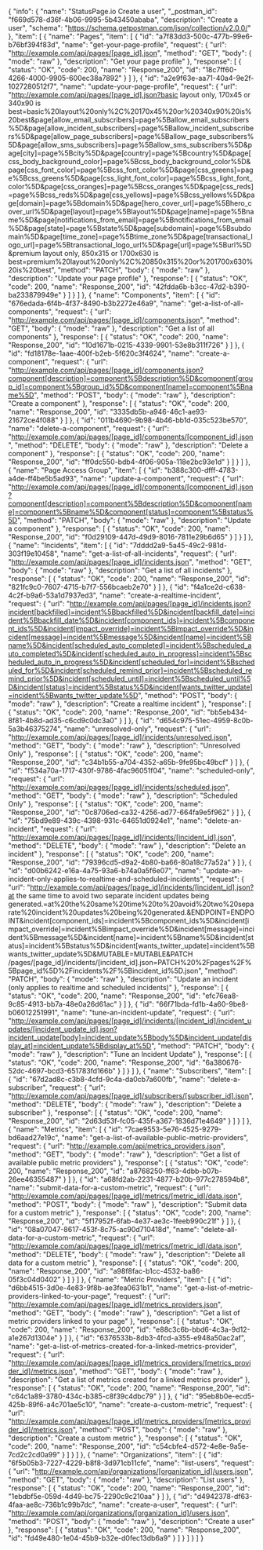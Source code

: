 {
  "info": {
    "name": "StatusPage.io Create a user",
    "_postman_id": "f669d578-d36f-4b06-9995-5b43450ababa",
    "description": "Create a user",
    "schema": "https://schema.getpostman.com/json/collection/v2.0.0/"
  },
  "item": [
    {
      "name": "Pages",
      "item": [
        {
          "id": "a7f83dd3-500c-477b-99e6-b76bf394f83d",
          "name": "get-your-page-profile",
          "request": {
            "url": "http://example.com/api/pages/[page_id].json",
            "method": "GET",
            "body": {
              "mode": "raw"
            },
            "description": "Get your page profile"
          },
          "response": [
            {
              "status": "OK",
              "code": 200,
              "name": "Response_200",
              "id": "18c7ff60-4266-4000-9905-600ec38a7892"
            }
          ]
        },
        {
          "id": "a2e9f63e-aa71-40a4-9e2f-1027280512f7",
          "name": "update-your-page-profile",
          "request": {
            "url": "http://example.com/api/pages/[page_id].json?basic layout only, 170x45 or 340x90 is best=basic%20layout%20only%2C%20170x45%20or%20340x90%20is%20best&page[allow_email_subscribers]=page%5Ballow_email_subscribers%5D&page[allow_incident_subscribers]=page%5Ballow_incident_subscribers%5D&page[allow_page_subscribers]=page%5Ballow_page_subscribers%5D&page[allow_sms_subscribers]=page%5Ballow_sms_subscribers%5D&page[city]=page%5Bcity%5D&page[country]=page%5Bcountry%5D&page[css_body_background_color]=page%5Bcss_body_background_color%5D&page[css_font_color]=page%5Bcss_font_color%5D&page[css_greens]=page%5Bcss_greens%5D&page[css_light_font_color]=page%5Bcss_light_font_color%5D&page[css_oranges]=page%5Bcss_oranges%5D&page[css_reds]=page%5Bcss_reds%5D&page[css_yellows]=page%5Bcss_yellows%5D&page[domain]=page%5Bdomain%5D&page[hero_cover_url]=page%5Bhero_cover_url%5D&page[layout]=page%5Blayout%5D&page[name]=page%5Bname%5D&page[notifications_from_email]=page%5Bnotifications_from_email%5D&page[state]=page%5Bstate%5D&page[subdomain]=page%5Bsubdomain%5D&page[time_zone]=page%5Btime_zone%5D&page[transactional_logo_url]=page%5Btransactional_logo_url%5D&page[url]=page%5Burl%5D&premium layout only, 850x315 or 1700x630 is best=premium%20layout%20only%2C%20850x315%20or%201700x630%20is%20best",
            "method": "PATCH",
            "body": {
              "mode": "raw"
            },
            "description": "Update your page profile"
          },
          "response": [
            {
              "status": "OK",
              "code": 200,
              "name": "Response_200",
              "id": "42fdda6b-b3cc-47d2-b390-ba233879949e"
            }
          ]
        }
      ]
    },
    {
      "name": "Components",
      "item": [
        {
          "id": "676edada-6f4b-4f37-8490-b3b2272e46a9",
          "name": "get-a-list-of-all-components",
          "request": {
            "url": "http://example.com/api/pages/[page_id]/components.json",
            "method": "GET",
            "body": {
              "mode": "raw"
            },
            "description": "Get a list of all components"
          },
          "response": [
            {
              "status": "OK",
              "code": 200,
              "name": "Response_200",
              "id": "10d1671b-0215-4339-9901-53e8b311f726"
            }
          ]
        },
        {
          "id": "fd18178e-1aae-400f-b2eb-5f620c3f4624",
          "name": "create-a-component",
          "request": {
            "url": "http://example.com/api/pages/[page_id]/components.json?component[description]=component%5Bdescription%5D&component[group_id]=component%5Bgroup_id%5D&component[name]=component%5Bname%5D",
            "method": "POST",
            "body": {
              "mode": "raw"
            },
            "description": "Create a component"
          },
          "response": [
            {
              "status": "OK",
              "code": 200,
              "name": "Response_200",
              "id": "3335db5b-a946-46c1-ae93-21672ce4f088"
            }
          ]
        },
        {
          "id": "011b4690-9b98-4b46-bb1d-035c523be570",
          "name": "delete-a-component",
          "request": {
            "url": "http://example.com/api/pages/[page_id]/components/[component_id].json",
            "method": "DELETE",
            "body": {
              "mode": "raw"
            },
            "description": "Delete a component"
          },
          "response": [
            {
              "status": "OK",
              "code": 200,
              "name": "Response_200",
              "id": "ff0dc550-bdb4-4f06-905a-118e2bc93e1d"
            }
          ]
        }
      ]
    },
    {
      "name": "Page Access Group",
      "item": [
        {
          "id": "b388c300-dfff-4783-a4de-ff4be5b5ad93",
          "name": "update-a-component",
          "request": {
            "url": "http://example.com/api/pages/[page_id]/components/[component_id].json?component[description]=component%5Bdescription%5D&component[name]=component%5Bname%5D&component[status]=component%5Bstatus%5D",
            "method": "PATCH",
            "body": {
              "mode": "raw"
            },
            "description": "Update a component"
          },
          "response": [
            {
              "status": "OK",
              "code": 200,
              "name": "Response_200",
              "id": "f0d29109-447d-49d9-8016-7811e29b6d65"
            }
          ]
        }
      ]
    },
    {
      "name": "Incidents",
      "item": [
        {
          "id": "7dddd2a9-5a45-49c2-981d-303f19e10458",
          "name": "get-a-list-of-all-incidents",
          "request": {
            "url": "http://example.com/api/pages/[page_id]/incidents.json",
            "method": "GET",
            "body": {
              "mode": "raw"
            },
            "description": "Get a list of all incidents"
          },
          "response": [
            {
              "status": "OK",
              "code": 200,
              "name": "Response_200",
              "id": "821fc9c0-7607-4715-b7f7-556bcaeb2e70"
            }
          ]
        },
        {
          "id": "f4a1ce2d-c638-4c2f-b9a6-53a1d7937ed3",
          "name": "create-a-realtime-incident",
          "request": {
            "url": "http://example.com/api/pages/[page_id]/incidents.json?incident[backfilled]=incident%5Bbackfilled%5D&incident[backfill_date]=incident%5Bbackfill_date%5D&incident[component_ids]=incident%5Bcomponent_ids%5D&incident[impact_override]=incident%5Bimpact_override%5D&incident[message]=incident%5Bmessage%5D&incident[name]=incident%5Bname%5D&incident[scheduled_auto_completed]=incident%5Bscheduled_auto_completed%5D&incident[scheduled_auto_in_progress]=incident%5Bscheduled_auto_in_progress%5D&incident[scheduled_for]=incident%5Bscheduled_for%5D&incident[scheduled_remind_prior]=incident%5Bscheduled_remind_prior%5D&incident[scheduled_until]=incident%5Bscheduled_until%5D&incident[status]=incident%5Bstatus%5D&incident[wants_twitter_update]=incident%5Bwants_twitter_update%5D",
            "method": "POST",
            "body": {
              "mode": "raw"
            },
            "description": "Create a realtime incident"
          },
          "response": [
            {
              "status": "OK",
              "code": 200,
              "name": "Response_200",
              "id": "bb5eb434-8f81-4b8d-ad35-c6cd9c0dc3a0"
            }
          ]
        },
        {
          "id": "d654c975-51ec-4959-8c0b-5a3b46375274",
          "name": "unresolved-only",
          "request": {
            "url": "http://example.com/api/pages/[page_id]/incidents/unresolved.json",
            "method": "GET",
            "body": {
              "mode": "raw"
            },
            "description": "Unresolved Only"
          },
          "response": [
            {
              "status": "OK",
              "code": 200,
              "name": "Response_200",
              "id": "c34b1b55-a704-4352-a65b-9fe95bc49bcf"
            }
          ]
        },
        {
          "id": "f534a70a-1717-430f-9786-4fac96051f04",
          "name": "scheduled-only",
          "request": {
            "url": "http://example.com/api/pages/[page_id]/incidents/scheduled.json",
            "method": "GET",
            "body": {
              "mode": "raw"
            },
            "description": "Scheduled Only"
          },
          "response": [
            {
              "status": "OK",
              "code": 200,
              "name": "Response_200",
              "id": "0c8706ed-ca32-4256-ad77-664fa9e5f962"
            }
          ]
        },
        {
          "id": "75bd9e89-439c-4398-931c-64651d0924e1",
          "name": "delete-an-incident",
          "request": {
            "url": "http://example.com/api/pages/[page_id]/incidents/[incident_id].json",
            "method": "DELETE",
            "body": {
              "mode": "raw"
            },
            "description": "Delete an incident"
          },
          "response": [
            {
              "status": "OK",
              "code": 200,
              "name": "Response_200",
              "id": "79396cd5-d9a2-4b80-ba66-80a18c77a52a"
            }
          ]
        },
        {
          "id": "d00b6242-e16a-4a75-93a6-b74a0a5f6e07",
          "name": "update-an-incident-only-applies-to-realtime-and-scheduled-incidents",
          "request": {
            "url": "http://example.com/api/pages/[page_id]/incidents/[incident_id].json?at the same time to avoid two separate incident updates being generated.=at%20the%20same%20time%20to%20avoid%20two%20separate%20incident%20updates%20being%20generated.&ENDPOINT=ENDPOINT&incident[component_ids]=incident%5Bcomponent_ids%5D&incident[impact_override]=incident%5Bimpact_override%5D&incident[message]=incident%5Bmessage%5D&incident[name]=incident%5Bname%5D&incident[status]=incident%5Bstatus%5D&incident[wants_twitter_update]=incident%5Bwants_twitter_update%5D&MUTABLE=MUTABLE&PATCH /pages/[page_id]/incidents/[incident_id].json=PATCH%20%2Fpages%2F%5Bpage_id%5D%2Fincidents%2F%5Bincident_id%5D.json",
            "method": "PATCH",
            "body": {
              "mode": "raw"
            },
            "description": "Update an incident (only applies to realtime and scheduled incidents)"
          },
          "response": [
            {
              "status": "OK",
              "code": 200,
              "name": "Response_200",
              "id": "efc76ea8-9c85-4913-bb7a-48e0a26d61ac"
            }
          ]
        },
        {
          "id": "66f71bda-fd1b-4a60-9be8-b06012251991",
          "name": "tune-an-incident-update",
          "request": {
            "url": "http://example.com/api/pages/[page_id]/incidents/[incident_id]/incident_updates/[incident_update_id].json?incident_update[body]=incident_update%5Bbody%5D&incident_update[display_at]=incident_update%5Bdisplay_at%5D",
            "method": "PATCH",
            "body": {
              "mode": "raw"
            },
            "description": "Tune an Incident Update"
          },
          "response": [
            {
              "status": "OK",
              "code": 200,
              "name": "Response_200",
              "id": "6a380676-52dc-4697-bcd3-651783fd166b"
            }
          ]
        }
      ]
    },
    {
      "name": "Subscribers",
      "item": [
        {
          "id": "67d2ad8c-c3b8-4cfd-9c4a-da0cb7a600fb",
          "name": "delete-a-subscriber",
          "request": {
            "url": "http://example.com/api/pages/[page_id]/subscribers/[subscriber_id].json",
            "method": "DELETE",
            "body": {
              "mode": "raw"
            },
            "description": "Delete a subscriber"
          },
          "response": [
            {
              "status": "OK",
              "code": 200,
              "name": "Response_200",
              "id": "2d63d53f-fc05-435f-a367-1836d71e4649"
            }
          ]
        }
      ]
    },
    {
      "name": "Metrics",
      "item": [
        {
          "id": "7cae9553-5e76-4525-9279-bd6aad27e19c",
          "name": "get-a-list-of-available-public-metric-providers",
          "request": {
            "url": "http://example.com/api/metrics_providers.json",
            "method": "GET",
            "body": {
              "mode": "raw"
            },
            "description": "Get a list of available public metric providers"
          },
          "response": [
            {
              "status": "OK",
              "code": 200,
              "name": "Response_200",
              "id": "a8768250-ff63-4dbb-b07b-26ee46355487"
            }
          ]
        },
        {
          "id": "a68fd2ab-2231-4877-b20b-977c278594b8",
          "name": "submit-data-for-a-custom-metric",
          "request": {
            "url": "http://example.com/api/pages/[page_id]/metrics/[metric_id]/data.json",
            "method": "POST",
            "body": {
              "mode": "raw"
            },
            "description": "Submit data for a custom metric"
          },
          "response": [
            {
              "status": "OK",
              "code": 200,
              "name": "Response_200",
              "id": "5f17952f-6fab-4e37-ae3c-1feeb990c21f"
            }
          ]
        },
        {
          "id": "08a07047-8617-453f-8c75-ac90d710418d",
          "name": "delete-all-data-for-a-custom-metric",
          "request": {
            "url": "http://example.com/api/pages/[page_id]/metrics/[metric_id]/data.json",
            "method": "DELETE",
            "body": {
              "mode": "raw"
            },
            "description": "Delete all data for a custom metric"
          },
          "response": [
            {
              "status": "OK",
              "code": 200,
              "name": "Response_200",
              "id": "a98f8fac-b1cc-4532-ba86-05f3c04d0402"
            }
          ]
        }
      ]
    },
    {
      "name": "Metric Providers",
      "item": [
        {
          "id": "d6bb4515-3d0e-4e83-9f8b-ae3fea0631b1",
          "name": "get-a-list-of-metric-providers-linked-to-your-page",
          "request": {
            "url": "http://example.com/api/pages/[page_id]/metrics_providers.json",
            "method": "GET",
            "body": {
              "mode": "raw"
            },
            "description": "Get a list of metric providers linked to your page"
          },
          "response": [
            {
              "status": "OK",
              "code": 200,
              "name": "Response_200",
              "id": "e88c3c6b-bbd6-4c3a-9d12-a1e267d1304e"
            }
          ]
        },
        {
          "id": "6376533b-8db3-4fcd-a355-e948a50ac2af",
          "name": "get-a-list-of-metrics-created-for-a-linked-metrics-provider",
          "request": {
            "url": "http://example.com/api/pages/[page_id]/metrics_providers/[metrics_provider_id]/metrics.json",
            "method": "GET",
            "body": {
              "mode": "raw"
            },
            "description": "Get a list of metrics created for a linked metrics provider"
          },
          "response": [
            {
              "status": "OK",
              "code": 200,
              "name": "Response_200",
              "id": "c64c1a89-3780-434c-b385-c8f39c4dbc79"
            }
          ]
        },
        {
          "id": "95eb8b0e-ecd5-425b-89f6-a4c701ae5c10",
          "name": "create-a-custom-metric",
          "request": {
            "url": "http://example.com/api/pages/[page_id]/metrics_providers/[metrics_provider_id]/metrics.json",
            "method": "POST",
            "body": {
              "mode": "raw"
            },
            "description": "Create a custom metric"
          },
          "response": [
            {
              "status": "OK",
              "code": 200,
              "name": "Response_200",
              "id": "c54cbfe4-d572-4e8e-9a5e-7cd2c2cd0a99"
            }
          ]
        }
      ]
    },
    {
      "name": "Organizations",
      "item": [
        {
          "id": "6f5b05b3-7227-4229-b8f8-3d971cb11cfe",
          "name": "list-users",
          "request": {
            "url": "http://example.com/api/organizations/[organization_id]/users.json",
            "method": "GET",
            "body": {
              "mode": "raw"
            },
            "description": "List users"
          },
          "response": [
            {
              "status": "OK",
              "code": 200,
              "name": "Response_200",
              "id": "1ebdbf5e-059d-4d49-bc75-2290c9c210aa"
            }
          ]
        },
        {
          "id": "d4942378-df63-4faa-ae8c-736b1c99b7dc",
          "name": "create-a-user",
          "request": {
            "url": "http://example.com/api/organizations/[organization_id]/users.json",
            "method": "POST",
            "body": {
              "mode": "raw"
            },
            "description": "Create a user"
          },
          "response": [
            {
              "status": "OK",
              "code": 200,
              "name": "Response_200",
              "id": "fd49e480-1e04-45b9-b32e-d0fec13db6a9"
            }
          ]
        }
      ]
    }
  ]
}